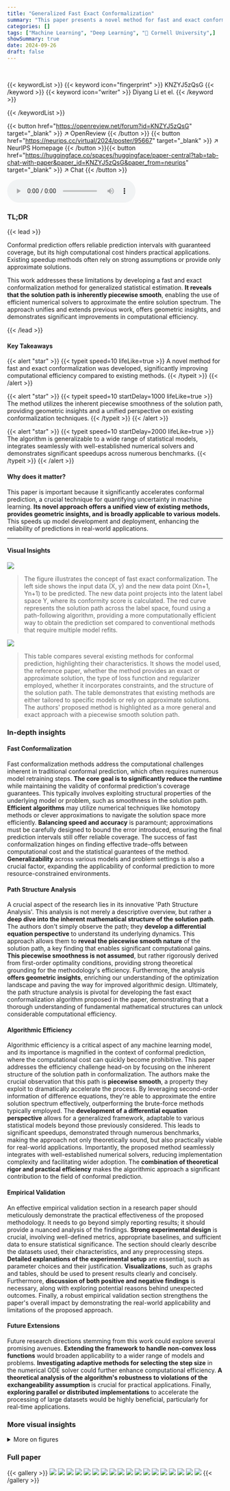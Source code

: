 ```yaml
---
title: "Generalized Fast Exact Conformalization"
summary: "This paper presents a novel method for fast and exact conformalization, leveraging inherent piecewise smoothness to dramatically accelerate uncertainty quantification in machine learning models."
categories: []
tags: ["Machine Learning", "Deep Learning", "🏢 Cornell University",]
showSummary: true
date: 2024-09-26
draft: false
---
```


<br>

{{< keywordList >}}
{{< keyword icon="fingerprint" >}} KNZYJ5zQsG {{< /keyword >}}
{{< keyword icon="writer" >}} Diyang Li et el. {{< /keyword >}}
 
{{< /keywordList >}}

{{< button href="https://openreview.net/forum?id=KNZYJ5zQsG" target="_blank" >}}
↗ OpenReview
{{< /button >}}
{{< button href="https://neurips.cc/virtual/2024/poster/95667" target="_blank" >}}
↗ NeurIPS Homepage
{{< /button >}}{{< button href="https://huggingface.co/spaces/huggingface/paper-central?tab=tab-chat-with-paper&paper_id=KNZYJ5zQsG&paper_from=neurips" target="_blank" >}}
↗ Chat
{{< /button >}}



<audio controls>
    <source src="https://ai-paper-reviewer.com/KNZYJ5zQsG/podcast.wav" type="audio/wav">
    Your browser does not support the audio element.
</audio>


### TL;DR


{{< lead >}}

Conformal prediction offers reliable prediction intervals with guaranteed coverage, but its high computational cost hinders practical applications. Existing speedup methods often rely on strong assumptions or provide only approximate solutions. 

This work addresses these limitations by developing a fast and exact conformalization method for generalized statistical estimation. **It reveals that the solution path is inherently piecewise smooth**, enabling the use of efficient numerical solvers to approximate the entire solution spectrum.  The approach unifies and extends previous work, offers geometric insights, and demonstrates significant improvements in computational efficiency.

{{< /lead >}}


#### Key Takeaways

{{< alert "star" >}}
{{< typeit speed=10 lifeLike=true >}} A novel method for fast and exact conformalization was developed, significantly improving computational efficiency compared to existing methods. {{< /typeit >}}
{{< /alert >}}

{{< alert "star" >}}
{{< typeit speed=10 startDelay=1000 lifeLike=true >}} The method utilizes the inherent piecewise smoothness of the solution path, providing geometric insights and a unified perspective on existing conformalization techniques. {{< /typeit >}}
{{< /alert >}}

{{< alert "star" >}}
{{< typeit speed=10 startDelay=2000 lifeLike=true >}} The algorithm is generalizable to a wide range of statistical models, integrates seamlessly with well-established numerical solvers and demonstrates significant speedups across numerous benchmarks. {{< /typeit >}}
{{< /alert >}}

#### Why does it matter?
This paper is important because it significantly accelerates conformal prediction, a crucial technique for quantifying uncertainty in machine learning.  **Its novel approach offers a unified view of existing methods, provides geometric insights, and is broadly applicable to various models.** This speeds up model development and deployment, enhancing the reliability of predictions in real-world applications.

------
#### Visual Insights



![](https://ai-paper-reviewer.com/KNZYJ5zQsG/figures_1_1.jpg)

> The figure illustrates the concept of fast exact conformalization.  The left side shows the input data (X, y) and the new data point (Xn+1, Yn+1) to be predicted. The new data point projects into the latent label space Y,  where its conformity score is calculated. The red curve represents the solution path across the label space, found using a path-following algorithm, providing a more computationally efficient way to obtain the prediction set compared to conventional methods that require multiple model refits.





![](https://ai-paper-reviewer.com/KNZYJ5zQsG/tables_1_1.jpg)

> This table compares several existing methods for conformal prediction, highlighting their characteristics. It shows the model used, the reference paper, whether the method provides an exact or approximate solution, the type of loss function and regularizer employed, whether it incorporates constraints, and the structure of the solution path.  The table demonstrates that existing methods are either tailored to specific models or rely on approximate solutions. The authors' proposed method is highlighted as a more general and exact approach with a piecewise smooth solution path.





### In-depth insights


#### Fast Conformalization
Fast conformalization methods address the computational challenges inherent in traditional conformal prediction, which often requires numerous model retraining steps.  **The core goal is to significantly reduce the runtime** while maintaining the validity of conformal prediction's coverage guarantees. This typically involves exploiting structural properties of the underlying model or problem, such as smoothness in the solution path.  **Efficient algorithms** may utilize numerical techniques like homotopy methods or clever approximations to navigate the solution space more efficiently.  **Balancing speed and accuracy** is paramount; approximations must be carefully designed to bound the error introduced, ensuring the final prediction intervals still offer reliable coverage.  The success of fast conformalization hinges on finding effective trade-offs between computational cost and the statistical guarantees of the method.  **Generalizability** across various models and problem settings is also a crucial factor, expanding the applicability of conformal prediction to more resource-constrained environments.

#### Path Structure Analysis
A crucial aspect of the research lies in its innovative 'Path Structure Analysis'.  This analysis is not merely a descriptive overview, but rather a **deep dive into the inherent mathematical structure of the solution path**.  The authors don't simply observe the path; they **develop a differential equation perspective** to understand its underlying dynamics.  This approach allows them to **reveal the piecewise smooth nature** of the solution path, a key finding that enables significant computational gains.  **This piecewise smoothness is not assumed**, but rather rigorously derived from first-order optimality conditions, providing strong theoretical grounding for the methodology's efficiency.  Furthermore, the analysis **offers geometric insights**, enriching our understanding of the optimization landscape and paving the way for improved algorithmic design.  Ultimately, the path structure analysis is pivotal for developing the fast exact conformalization algorithm proposed in the paper, demonstrating that a thorough understanding of fundamental mathematical structures can unlock considerable computational efficiency.

#### Algorithmic Efficiency
Algorithmic efficiency is a critical aspect of any machine learning model, and its importance is magnified in the context of conformal prediction, where the computational cost can quickly become prohibitive.  This paper addresses the efficiency challenge head-on by focusing on the inherent structure of the solution path in conformalization. The authors make the crucial observation that this path is **piecewise smooth**, a property they exploit to dramatically accelerate the process.  By leveraging second-order information of difference equations, they're able to approximate the entire solution spectrum effectively, outperforming the brute-force methods typically employed.  The **development of a differential equation perspective** allows for a generalized framework, adaptable to various statistical models beyond those previously considered.  This leads to significant speedups, demonstrated through numerous benchmarks, making the approach not only theoretically sound, but also practically viable for real-world applications.  Importantly, the proposed method seamlessly integrates with well-established numerical solvers, reducing implementation complexity and facilitating wider adoption.  The **combination of theoretical rigor and practical efficiency** makes the algorithmic approach a significant contribution to the field of conformal prediction.

#### Empirical Validation
An effective empirical validation section in a research paper should meticulously demonstrate the practical effectiveness of the proposed methodology.  It needs to go beyond simply reporting results; it should provide a nuanced analysis of the findings.  **Strong experimental design** is crucial, involving well-defined metrics, appropriate baselines, and sufficient data to ensure statistical significance.  The section should clearly describe the datasets used, their characteristics, and any preprocessing steps.  **Detailed explanations of the experimental setup** are essential, such as parameter choices and their justification.  **Visualizations**, such as graphs and tables, should be used to present results clearly and concisely.  Furthermore, **discussion of both positive and negative findings** is necessary, along with exploring potential reasons behind unexpected outcomes.   Finally, a robust empirical validation section strengthens the paper's overall impact by demonstrating the real-world applicability and limitations of the proposed approach.

#### Future Extensions
Future research directions stemming from this work could explore several promising avenues.  **Extending the framework to handle non-convex loss functions** would broaden applicability to a wider range of models and problems.  **Investigating adaptive methods for selecting the step size** in the numerical ODE solver could further enhance computational efficiency.  **A theoretical analysis of the algorithm's robustness to violations of the exchangeability assumption** is crucial for practical applications. Finally, **exploring parallel or distributed implementations** to accelerate the processing of large datasets would be highly beneficial, particularly for real-time applications.


### More visual insights

<details>
<summary>More on figures
</summary>


![](https://ai-paper-reviewer.com/KNZYJ5zQsG/figures_1_2.jpg)

> This figure illustrates the core idea of the proposed fast exact conformalization method. It shows how the solution path in the label space can be traced efficiently using a path-following algorithm, avoiding the need for multiple model retraining which is required in the conventional approach. Each point on the red solution path corresponds to a specific label candidate, and the whole path represents the spectrum of solutions.


![](https://ai-paper-reviewer.com/KNZYJ5zQsG/figures_7_1.jpg)

> This figure shows the running time comparison of different conformal prediction methods (Grid1, Grid2, SCP, Exact) under various dataset sizes for three different regression models (NLS, GFM, IGR). The x-axis represents the size of the dataset, while the y-axis represents the running time in seconds.  The lines represent the different methods, allowing for a direct visual comparison of their computational efficiency.  The results demonstrate that the proposed 'Exact' method is significantly faster than other methods, especially as the dataset size increases.


![](https://ai-paper-reviewer.com/KNZYJ5zQsG/figures_8_1.jpg)

> This figure shows the running time of different conformal prediction methods (Grid1, Grid2, Exact, and SCP) as the size of the dataset increases. The x-axis represents the size of the dataset, and the y-axis represents the running time in seconds.  Different line styles and colors distinguish between the methods and different parameter settings for regularization strength (λ₁). The results demonstrate that the proposed 'Exact' method is significantly faster than the grid-based methods (Grid1 and Grid2), especially as the dataset size grows.


![](https://ai-paper-reviewer.com/KNZYJ5zQsG/figures_8_2.jpg)

> This figure shows two subfigures. The top subfigure is a histogram showing the distribution of the number of kinks encountered during the execution of Algorithm 1.  The bottom subfigure is a line plot showing the running time (in logarithmic scale) of Algorithm 1 as a function of k, for two different values of λ1 (a regularization parameter). The x-axis represents the value of k, and the y-axis represents the running time.  The plots illustrate the relationship between the number of kinks, the regularization parameter, and the computational efficiency of the algorithm. 


</details>






### Full paper

{{< gallery >}}
<img src="https://ai-paper-reviewer.com/KNZYJ5zQsG/1.png" class="grid-w50 md:grid-w33 xl:grid-w25" />
<img src="https://ai-paper-reviewer.com/KNZYJ5zQsG/2.png" class="grid-w50 md:grid-w33 xl:grid-w25" />
<img src="https://ai-paper-reviewer.com/KNZYJ5zQsG/3.png" class="grid-w50 md:grid-w33 xl:grid-w25" />
<img src="https://ai-paper-reviewer.com/KNZYJ5zQsG/4.png" class="grid-w50 md:grid-w33 xl:grid-w25" />
<img src="https://ai-paper-reviewer.com/KNZYJ5zQsG/5.png" class="grid-w50 md:grid-w33 xl:grid-w25" />
<img src="https://ai-paper-reviewer.com/KNZYJ5zQsG/6.png" class="grid-w50 md:grid-w33 xl:grid-w25" />
<img src="https://ai-paper-reviewer.com/KNZYJ5zQsG/7.png" class="grid-w50 md:grid-w33 xl:grid-w25" />
<img src="https://ai-paper-reviewer.com/KNZYJ5zQsG/8.png" class="grid-w50 md:grid-w33 xl:grid-w25" />
<img src="https://ai-paper-reviewer.com/KNZYJ5zQsG/9.png" class="grid-w50 md:grid-w33 xl:grid-w25" />
<img src="https://ai-paper-reviewer.com/KNZYJ5zQsG/10.png" class="grid-w50 md:grid-w33 xl:grid-w25" />
<img src="https://ai-paper-reviewer.com/KNZYJ5zQsG/11.png" class="grid-w50 md:grid-w33 xl:grid-w25" />
<img src="https://ai-paper-reviewer.com/KNZYJ5zQsG/12.png" class="grid-w50 md:grid-w33 xl:grid-w25" />
<img src="https://ai-paper-reviewer.com/KNZYJ5zQsG/13.png" class="grid-w50 md:grid-w33 xl:grid-w25" />
<img src="https://ai-paper-reviewer.com/KNZYJ5zQsG/14.png" class="grid-w50 md:grid-w33 xl:grid-w25" />
<img src="https://ai-paper-reviewer.com/KNZYJ5zQsG/15.png" class="grid-w50 md:grid-w33 xl:grid-w25" />
<img src="https://ai-paper-reviewer.com/KNZYJ5zQsG/16.png" class="grid-w50 md:grid-w33 xl:grid-w25" />
<img src="https://ai-paper-reviewer.com/KNZYJ5zQsG/17.png" class="grid-w50 md:grid-w33 xl:grid-w25" />
<img src="https://ai-paper-reviewer.com/KNZYJ5zQsG/18.png" class="grid-w50 md:grid-w33 xl:grid-w25" />
{{< /gallery >}}